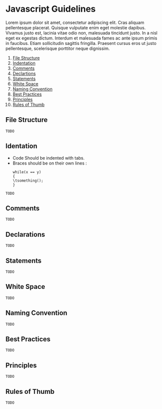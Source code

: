 # Javascript Guidelines

Lorem ipsum dolor sit amet, consectetur adipiscing elit. Cras aliquam pellentesque placerat. Quisque vulputate enim eget molestie dapibus. Vivamus justo est, lacinia vitae odio non, malesuada tincidunt justo. In a nisl eget ex egestas dictum. Interdum et malesuada fames ac ante ipsum primis in faucibus. Etiam sollicitudin sagittis fringilla. Praesent cursus eros ut justo pellentesque, scelerisque porttitor neque dignissim.

1. [File Structure](#file-structure)
2. [Indentation](#identation)
3. [Comments](#comments)
4. [Declartions](#declarations)
5. [Statements](#statements)
6. [White Space](#white-space)
7. [Naming Convention](#naming-convention)
8. [Best Practices](#best-practices)
9. [Principles](#principles)
10. [Rules of Thumb](#rules-of-thumb)

## File Structure

```
TODO
```

## Identation
- Code Should be indented with tabs.
- Braces should be on their own lines :
  ```
  while(x == y)
  {
  \tsomething();
  }
  ```

```
TODO
```

## Comments

```
TODO
```

## Declarations

```
TODO
```

## Statements

```
TODO
```

## White Space

```
TODO
```

## Naming Convention

```
TODO
```

## Best Practices

```
TODO
```

## Principles

```
TODO
```

## Rules of Thumb

```
TODO
```
